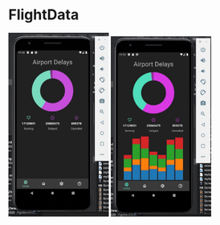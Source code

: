 # FlightData






<img src="screenshot_1.jpg" width="200">

<img src="screenshot_2.jpg" width="200">
